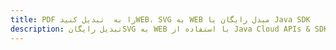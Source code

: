 ---title: PDF را به  تبدیل کنیدWEB، SVG به WEB مبدل رایگان یا Java SDKdescription: تبدیل رایگانSVG به WEB با استفاده از Java Cloud APIs & SDK همچنین اسناد PDF را در Cloud ایجاد، ویرایش و رندر کنید.---